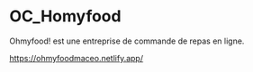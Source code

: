 # OC_Homyfood
Ohmyfood! est une entreprise de commande de repas en ligne.

https://ohmyfoodmaceo.netlify.app/
